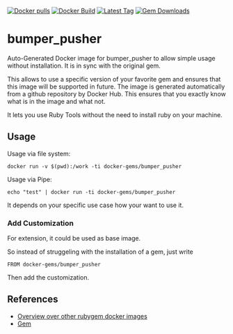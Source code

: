 [![Docker pulls](https://img.shields.io/docker/pulls/rubygem/bumper_pusher.svg)](https://hub.docker.com/r/rubygem/bumper_pusher/)
[![Docker Build](https://img.shields.io/docker/automated/rubygem/bumper_pusher.svg)](https://hub.docker.com/r/rubygem/bumper_pusher/)
[![Latest Tag](https://img.shields.io/github/tag/docker-rubygem/bumper_pusher.svg)](https://hub.docker.com/r/rubygem/bumper_pusher/)
[![Gem Downloads](https://img.shields.io/gem/dt/bumper_pusher.svg)](https://rubygems.org/gems/bumper_pusher/)
# bumper_pusher

Auto-Generated Docker image for bumper_pusher to allow simple usage without installation.
It is in sync with the original gem.

This allows to use a specific version of your favorite gem and ensures that this image will be supported in future.
The image is generated automatically from a github repository by Docker Hub.
This ensures that you exactly know what is in the image and what not.

It lets you use Ruby Tools without the need to install ruby on your machine.

## Usage

Usage via file system:

`docker run -v $(pwd):/work -ti docker-gems/bumper_pusher`

Usage via Pipe:

`echo "test" | docker run -ti docker-gems/bumper_pusher`

It depends on your specific use case how your want to use it.

### Add Customization

For extension, it could be used as base image.

So instead of struggeling with the installation of a gem, just write

`FROM docker-gems/bumper_pusher`

Then add the customization.

## References

 - [Overview over other rubygem docker images](https://github.com/thinkbot/docker-rubygem)
 - [Gem](https://rubygems.org/gems/bumper_pusher/)
